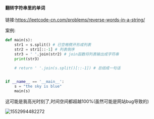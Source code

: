 #### 翻转字符串里的单词

链接:https://leetcode-cn.com/problems/reverse-words-in-a-string/

案例:

```python
def main(s):
    str1 = s.split() # 已空格劈开形成列表
    str2 = str1[::-1] # 列表倒序
    str3 = ' '.join(str2) # join函数将列表输出成字符串
    print(str3)
	
    # return ' '.join(s.split()[::-1]) # 总结成一句话


if __name__ == '__main__':
    s = "the sky is blue"
    main(s)

```

这可能是我高光时刻了,时间空间都超越100%(虽然可能是网站bug导致的)

![1552994482272](C:\Users\Administrator\AppData\Roaming\Typora\typora-user-images\1552994482272.png)